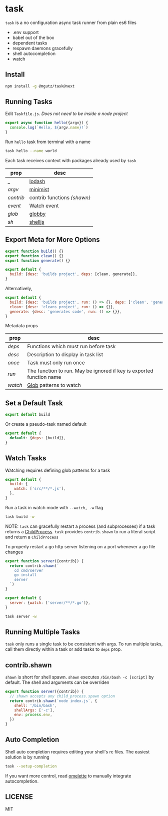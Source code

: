 # task

`task` is a no configuration async task runner from plain es6 files

* .env support
* babel out of the box
* dependent tasks
* respawn daemons gracefully
* shell autocompletion
* watch

## Install

```sh
npm install -g @mgutz/task@next
```

## Running Tasks

Edit `Taskfile.js`. _Does not need to be inside a node project_

```js
export async function hello({argv}) {
  console.log(`Hello, ${argv.name}!`)
}
```

Run `hello` task from terminal with a name

```sh
task hello --name world
```

Each task receives context with packages already used by `task`

| prop      | desc                                             |
| --------- | ------------------------------------------------ |
| \_        | [lodash](https://lodash.com/docs)                |
| _argv_    | [minimist](https://github.com/substack/minimist) |
| _contrib_ | contrib functions _{shawn}_                      |
| _event_   | Watch event                                      |
| _glob_    | [globby](https://github.com/sindresorhus/globby) |
| _sh_      | [shelljs](http://documentup.com/shelljs/shelljs) |

## Export Meta for More Options

```js
export function build() {}
export function clean() {}
export function generate() {}

export default {
  build: {desc: 'builds project', deps: [clean, generate]},
}
```

Alternatively,

```js
export default {
  build: {desc: 'builds project', run: () => {}, deps: ['clean', 'generate']},
  clean: {desc: 'cleans project', run: () => {}},
  generate: {desc: 'generates code', run: () => {}},
}
```

Metadata props

| prop    | desc                                                                 |
| ------- | -------------------------------------------------------------------- |
| _deps_  | Functions which must run before task                                 |
| _desc_  | Description to display in task list                                  |
| _once_  | Task must only run once                                              |
| _run_   | The function to run. May be ignored if key is exported function name |
| _watch_ | [Glob](https://github.com/micromatch/anymatch) patterns to watch     |

## Set a Default Task

```js
export default build
```

Or create a pseudo-task named default

```js
export default {
  default: {deps: [build]},
}
```

## Watch Tasks

Watching requires defining glob patterns for a task

```js
export default {
  build: {
    watch: ['src/**/*.js'],
  },
}
```

Run a task in watch mode with `--watch, -w` flag

```sh
task build -w
```

NOTE: `task` can gracefully restart a process (and subprocesses) if a task returns a
[ChildProcess](https://nodejs.org/api/child_process.html#child_process_class_childprocess).
`task` provides `contrib.shawn` to run a literal script and return a `ChildProcess`

To properly restart a go http server listening on a port whenever a go file
changes

```js
export function server({contrib}) {
  return contrib.shawn(`
    cd cmd/server
    go install
    server
  `)
}

export default {
  server: {watch: ['server/**/*.go']},
}
```

```sh
task server -w
```

## Running Multiple Tasks

`task` only runs a single task to be consistent with args. To run multiple tasks,
call them directly within a task or add tasks to `deps` prop.

## contrib.shawn

`shawn` is short for shell spawn. `shawn` executes `/bin/bash -c [script]` by
default. The shell and arguments can be overriden

```js
export function server({contrib}) {
  // shawn accepts any child_process.spawn option
  return contrib.shawn(`node index.js`, {
    shell: '/bin/bash',
    shellArgs: ['-c'],
    env: process.env,
  })
}
```

## Auto Completion

Shell auto completion requires editing your shell's rc files. The easiest
solution is by running

```sh
task --setup-completion
```

If you want more control, read [omelette](https://github.com/f/omelette#manual-install)
to manually integrate autocompletion.

## LICENSE

MIT
